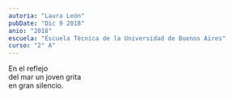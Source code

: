 ```yaml
---
autoria: "Laura León"
pubDate: "Dic 9 2018"
anio: "2018"
escuela: "Escuela Técnica de la Universidad de Buenos Aires"
curso: "2° A"
---
```

En el reflejo\
del mar un joven grita\
en gran silencio.